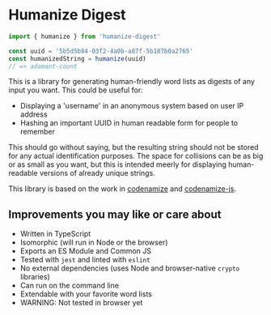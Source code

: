 # Humanize Digest

```ts
import { humanize } from 'humanize-digest'

const uuid = '5b5d5b84-03f2-4a0b-a87f-5b187b0a2765'
const humanizedString = humanize(uuid)
// => adamant-count
```

This is a library for generating human-friendly word lists as digests of any input you want. This could be useful for:
- Displaying a 'username' in an anonymous system based on user IP address
- Hashing an important UUID in human readable form for people to remember

This should go without saying, but the resulting string should not be stored for any actual identification purposes. The space for collisions can be as big or as small as you want, but this is intended meerly for displaying human-readable versions of already unique strings.

This library is based on the work in [codenamize](https://github.com/jjmontesl/codenamize) and [codenamize-js](https://github.com/stemail23/codenamize-js).

## Improvements you may like or care about
- Written in TypeScript
- Isomorphic (will run in Node or the browser)
- Exports an ES Module and Common JS
- Tested with `jest` and linted with `eslint`
- No external dependencies (uses Node and browser-native `crypto` libraries)
- Can run on the command line
- Extendable with your favorite word lists
- WARNING: Not tested in browser yet
